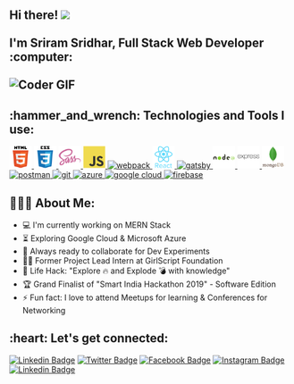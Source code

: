 <h2 align="left">
 <abc>
  <br>Hi there! <img src="https://user-images.githubusercontent.com/42378118/110234147-e3259600-7f4e-11eb-95be-0c4047144dea.gif" width="30"><br>
  <br> I'm Sriram Sridhar, Full Stack Web Developer :computer:<br>
  <br>
    <img src="https://media.giphy.com/media/SWoSkN6DxTszqIKEqv/giphy.gif" alt="Coder GIF" width="500">
 </abc>
</h2> 
<h2 align="left">:hammer_and_wrench: Technologies and Tools I use:</h2>
<p align="left">
    <a href="https://www.w3.org/html/" target="_blank"> <img src="https://raw.githubusercontent.com/devicons/devicon/master/icons/html5/html5-original-wordmark.svg" alt="html5" width="40" height="40"/> </a>
    <a href="https://www.w3schools.com/css/" target="_blank"> <img src="https://raw.githubusercontent.com/devicons/devicon/master/icons/css3/css3-original-wordmark.svg" alt="css3" width="40" height="40"/> </a>
<a href="https://sass-lang.com" target="_blank"> <img src="https://raw.githubusercontent.com/devicons/devicon/master/icons/sass/sass-original.svg" alt="sass" width="40" height="40"/> </a>
    <a href="https://developer.mozilla.org/en-US/docs/Web/JavaScript" target="_blank"> <img src="https://raw.githubusercontent.com/devicons/devicon/master/icons/javascript/javascript-original.svg" alt="javascript" width="40" height="40"/> </a>
<a href="https://webpack.js.org/" target="_blank"> <img src="https://www.vectorlogo.zone/logos/js_webpack/js_webpack-icon.svg" alt="webpack" width="40" height="40"/> </a>
<a href="https://reactjs.org/" target="_blank"> <img src="https://raw.githubusercontent.com/devicons/devicon/master/icons/react/react-original-wordmark.svg" alt="react" width="40" height="40"/> </a>
<a href="https://www.gatsbyjs.com/" target="_blank"> <img src="https://www.vectorlogo.zone/logos/gatsbyjs/gatsbyjs-icon.svg" alt="gatsby" width="40" height="40"/> </a>
      <a href="https://nodejs.org" target="_blank"> <img src="https://raw.githubusercontent.com/devicons/devicon/master/icons/nodejs/nodejs-original-wordmark.svg" alt="nodejs" width="40" height="40"/> </a>
    <a href="https://expressjs.com" target="_blank"> <img src="https://raw.githubusercontent.com/devicons/devicon/master/icons/express/express-original-wordmark.svg" alt="express" width="40" height="40"/> </a>
    <a href="https://www.mongodb.com/" target="_blank"> <img src="https://raw.githubusercontent.com/devicons/devicon/master/icons/mongodb/mongodb-original-wordmark.svg" alt="mongodb" width="40" height="40"/> </a>
<a href="https://www.postman.com/" target="_blank"> <img src="https://www.vectorlogo.zone/logos/getpostman/getpostman-icon.svg" alt="postman" width="40" height="40"/> </a>
<a href="https://git-scm.com/" target="_blank"> <img src="https://www.vectorlogo.zone/logos/git-scm/git-scm-icon.svg" alt="git" width="40" height="40"/> </a>
<a href="https://azure.microsoft.com/en-us/" target="_blank"> <img src="https://www.vectorlogo.zone/logos/microsoft_azure/microsoft_azure-icon.svg" alt="azure" width="40" height="40"/> </a>
 <a href="https://cloud.google.com/" target="_blank"> <img src="https://www.vectorlogo.zone/logos/google_cloud/google_cloud-icon.svg" alt="google cloud" width="40" height="40"/> </a>
 <a href="https://firebase.google.com/" target="_blank"> <img src="https://www.vectorlogo.zone/logos/firebase/firebase-icon.svg" alt="firebase" width="40" height="40"/> </a>
    </p>

<h2 align="left">👨🏻‍💻 About Me:</h2>

- :computer: I'm currently working on MERN Stack
- :hourglass_flowing_sand:  Exploring Google Cloud & Microsoft Azure
- :rocket: Always ready to collaborate for Dev Experiments
- :man_technologist: Former Project Lead Intern at GirlScript Foundation
- :dart: Life Hack: "Explore :fire: and Explode :bomb: with knowledge" 
- :trophy: Grand Finalist of "Smart India Hackathon 2019" - Software Edition
- :zap: Fun fact: I love to attend Meetups for learning & Conferences for Networking<br>

<h2 align="left">:heart: Let's get connected:</h2>

[![Linkedin Badge](https://img.shields.io/badge/-sivramshastri-blue?style=flat-square&logo=Linkedin&logoColor=white&link=https://www.linkedin.com/in/imsivram1999/)](https://www.linkedin.com/in/sivramshastri) [![Twitter Badge](https://img.shields.io/badge/-@prince__shivaram-1ca0f1?style=flat-square&labelColor=1ca0f1&logo=twitter&logoColor=white&link=https://twitter.com/prince_shivaram)](https://twitter.com/prince_shivaram) [![Facebook Badge](https://img.shields.io/badge/-@prince__shivaram-3b5998?style=flat-square&labelColor=3b5998&logo=facebook&logoColor=white&link=https://www.facebook.com/jonnalagadda.shivaram)](https://www.facebook.com/jonnalagadda.shivaram) [![Instagram Badge](https://img.shields.io/badge/-@prince__shivaram-D7008A?style=flat-square&labelColor=D7008A&logo=Instagram&logoColor=white&link=https://www.instagram.com/itz.me____p.r.i.n.c.e_____/)](https://www.instagram.com/itz.me____p.r.i.n.c.e_____/)
[![Linkedin Badge](https://img.shields.io/badge/-Sivram.tech-blueviolet?style=flat-square&logo=appveyor&logoColor=white&link=https://sivram.tech/)](https://sivram.tech/)
